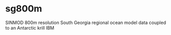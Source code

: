 # sg800m
SINMOD 800m resolution South Georgia regional ocean model data coupled to an Antarctic krill IBM
